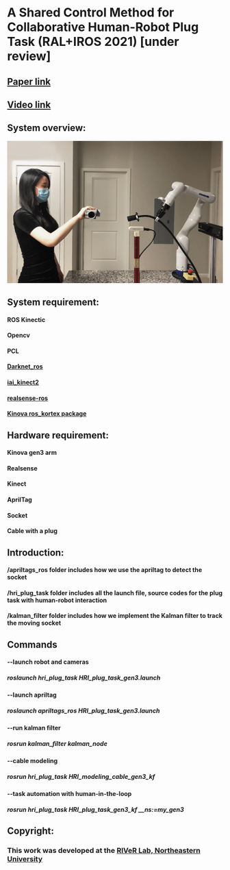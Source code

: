 # A Shared Control Method for Collaborative Human-Robot Plug Task (RAL+IROS 2021) [under review]
## [Paper link](https://drive.google.com/file/d/1uQL88Yt817UVHaE3_pDHkymOKtuL04JM/view?usp=sharing)
## [Video link](https://drive.google.com/file/d/1WQNfCKpU3OxEY8nxI3BN-lStOijAlSoF/view?usp=sharing)

## System overview:
![alt-text](https://github.com/yueyeyuniao/Human_Robot_Plug_Task/blob/main/media/intro_HRI.PNG)<br/>


## System requirement:
#### ROS Kinectic
#### Opencv
#### PCL
#### [Darknet_ros](https://github.com/leggedrobotics/darknet_ros)
#### [iai_kinect2](https://github.com/code-iai/iai_kinect2)
#### [realsense-ros](https://github.com/IntelRealSense/realsense-ros)
#### [Kinova ros_kortex package](https://github.com/Kinovarobotics/ros_kortex)

## Hardware requirement:
#### Kinova gen3 arm
#### Realsense
#### Kinect
#### AprilTag
#### Socket
#### Cable with a plug

## Introduction:
#### /apriltags_ros folder includes how we use the apriltag to detect the socket
#### /hri_plug_task folder includes all the launch file, source codes for the plug task with human-robot interaction
#### /kalman_filter folder includes how we implement the Kalman filter to track the moving socket

## Commands
#### --launch robot and cameras
##### roslaunch hri_plug_task HRI_plug_task_gen3.launch
#### --launch apriltag
##### roslaunch apriltags_ros HRI_plug_task_gen3.launch
#### --run kalman filter
##### rosrun kalman_filter kalman_node
#### --cable modeling
##### rosrun hri_plug_task HRI_modeling_cable_gen3_kf
#### --task automation with human-in-the-loop
##### rosrun hri_plug_task HRI_plug_task_gen3_kf __ns:=my_gen3


## Copyright: 
### This work was developed at the [RIVeR Lab, Northeastern University](http://robot.neu.edu/) 



